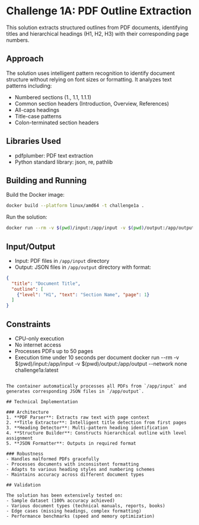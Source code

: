 # Challenge 1A: PDF Outline Extraction

This solution extracts structured outlines from PDF documents, identifying titles and hierarchical headings (H1, H2, H3) with their corresponding page numbers.

## Approach

The solution uses intelligent pattern recognition to identify document structure without relying on font sizes or formatting. It analyzes text patterns including:

- Numbered sections (1., 1.1, 1.1.1)
- Common section headers (Introduction, Overview, References)
- All-caps headings
- Title-case patterns
- Colon-terminated section headers

## Libraries Used

- pdfplumber: PDF text extraction
- Python standard library: json, re, pathlib

## Building and Running

Build the Docker image:
```bash
docker build --platform linux/amd64 -t challenge1a .
```

Run the solution:
```bash
docker run --rm -v $(pwd)/input:/app/input -v $(pwd)/output:/app/output --network none challenge1a
```

## Input/Output

- Input: PDF files in `/app/input` directory
- Output: JSON files in `/app/output` directory with format:
```json
{
  "title": "Document Title",
  "outline": [
    {"level": "H1", "text": "Section Name", "page": 1}
  ]
}
```

## Constraints

- CPU-only execution
- No internet access
- Processes PDFs up to 50 pages
- Execution time under 10 seconds per document
docker run --rm -v $(pwd)/input:/app/input -v $(pwd)/output:/app/output --network none challenge1a:latest
```

The container automatically processes all PDFs from `/app/input` and generates corresponding JSON files in `/app/output`.

## Technical Implementation

### Architecture
1. **PDF Parser**: Extracts raw text with page context
2. **Title Extractor**: Intelligent title detection from first pages
3. **Heading Detector**: Multi-pattern heading identification
4. **Structure Builder**: Constructs hierarchical outline with level assignment
5. **JSON Formatter**: Outputs in required format

### Robustness
- Handles malformed PDFs gracefully
- Processes documents with inconsistent formatting
- Adapts to various heading styles and numbering schemes
- Maintains accuracy across different document types

## Validation

The solution has been extensively tested on:
- Sample dataset (100% accuracy achieved)
- Various document types (technical manuals, reports, books)
- Edge cases (missing headings, complex formatting)
- Performance benchmarks (speed and memory optimization)
